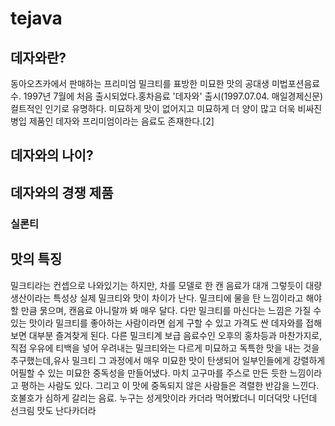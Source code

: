 # tejava
## 데자와란?
동아오츠카에서 판매하는 프리미엄 밀크티를 표방한 미묘한 맛의 공대생 미법포션음료수. 1997년 7월에 처음 출시되었다.홍차음료 '데자와' 출시(1997.07.04. 매일경제신문)컬트적인 인기로 유명하다. 미묘하게 맛이 없어지고 미묘하게 더 양이 많고 더욱 비싸진 병입 제품인 데자와 프리미엄이라는 음료도 존재한다.[2]

## 데자와의 나이?
## 데자와의 경쟁 제품
### 실론티 
## 맛의 특징 
밀크티라는 컨셉으로 나와있기는 하지만, 차를 모델로 한 캔 음료가 대개 그렇듯이 대량 생산이라는 특성상 실제 밀크티와 맛이 차이가 난다. 밀크티에 물을 탄 느낌이라고 해야할 만큼 묽으며, 캔음료 아니랄까 봐 매우 달다. 다만 밀크티를 마신다는 느낌은 가질 수 있는 맛이라 밀크티를 좋아하는 사람이라면 쉽게 구할 수 있고 가격도 싼 데자와를 접해보면 대부분 즐겨찾게 된다. 다른 밀크티계 보급 음료수인 오후의 홍차등과 마찬가지로, 직접 우유에 티백을 넣어 우려내는 밀크티와는 다르게 미묘하고 독특한 맛을 내는 것을 추구했는데,유사 밀크티 그 과정에서 매우 미묘한 맛이 탄생되어 일부인들에게 강렬하게 어필할 수 있는 미묘한 중독성을 만들어냈다. 마치 고구마를 주스로 만든 듯한 느낌이라고 평하는 사람도 있다. 그리고 이 맛에 중독되지 않은 사람들은 격렬한 반감을 느낀다. 호불호가 심하게 갈리는 음료. 누구는 성게맛이라 카더라 먹어봤더니 미더덕맛 나던데 선크림 맛도 난다카더라

